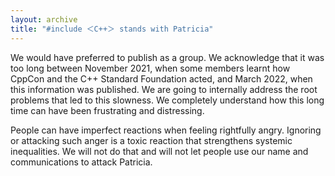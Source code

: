 ```yaml
---
layout: archive
title: "#include ＜C++＞ stands with Patricia"
---
```


We would have preferred to publish as a group. We acknowledge that it was too long between
November 2021, when some members learnt how CppCon and the C++ Standard Foundation acted, and March
2022, when this information was published. We are going to internally address the root problems that
led to this slowness. We completely understand how this long time can have been frustrating and
distressing.

People can have imperfect reactions when feeling rightfully angry. Ignoring or attacking such anger
is a toxic reaction that strengthens systemic inequalities. We will not do that and will not let
people use our name and communications to attack Patricia.
